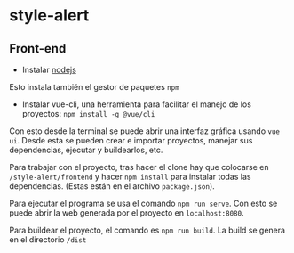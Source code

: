 # style-alert

## Front-end

- Instalar [nodejs](https://nodejs.org/en/download/)

Esto instala también el gestor de paquetes `npm`

- Instalar vue-cli, una herramienta para facilitar el manejo de los proyectos: `npm install -g @vue/cli`

Con esto desde la terminal se puede abrir una interfaz gráfica usando `vue ui`. Desde esta se pueden crear e importar proyectos, manejar sus dependencias, ejecutar y buildearlos, etc.

Para trabajar con el proyecto, tras hacer el clone hay que colocarse en `/style-alert/frontend` y hacer `npm install` para instalar todas las dependencias. (Estas están en el archivo `package.json`).

Para ejecutar el programa se usa el comando `npm run serve`. Con esto se puede abrir la web generada por el proyecto en `localhost:8080`.

Para buildear el proyecto, el comando es `npm run build`. La build se genera en el directorio `/dist`
